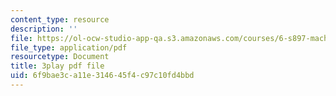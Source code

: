 ```yaml
---
content_type: resource
description: ''
file: https://ol-ocw-studio-app-qa.s3.amazonaws.com/courses/6-s897-machine-learning-for-healthcare-spring-2019/6f9bae3ca11e314645f4c97c10fd4bbd_yYWyLZrdRRI.pdf
file_type: application/pdf
resourcetype: Document
title: 3play pdf file
uid: 6f9bae3c-a11e-3146-45f4-c97c10fd4bbd
---
```

